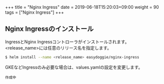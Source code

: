 +++
title = "Nginx Ingress"
date =  2019-06-18T15:20:03+09:00
weight = 90
tags = ["Nginx Ingress"]
+++

## Nginx Ingressのインストール
IngressとNginx Ingressコントローラがインストールされます。
\<release_name\>には任意のリリース名を指定します。
```sh
$ helm install --name <release_name> easydoggie/nginx-ingress
```
GKEなどIngressのみ必要な場合は、values.yamlの設定を変更します。
```
作成中
```